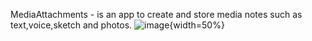MediaAttachments - is an app to create and store media notes such as text,voice,sketch and photos.
![image](https://github.com/shashluchok/MediaAttachments/assets/53491346/1263ca96-733f-4377-adbe-beee663b0ee9){width=50%}
